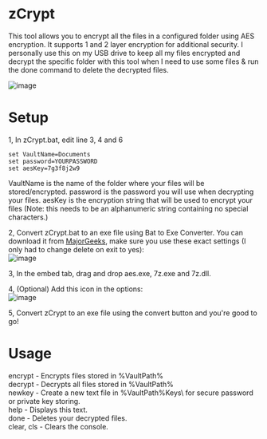 # zCrypt
This tool allows you to encrypt all the files in a configured folder using AES encryption. It supports 1 and 2 layer encryption for additional security. I personally use this on my USB drive to keep all my files encrypted and decrypt the specific folder with this tool when I need to use some files & run the done command to delete the decrypted files.

![image](https://user-images.githubusercontent.com/37955902/235500936-70319d50-f886-4818-a3bb-be20a6c97dce.png)

# Setup
1, In zCrypt.bat, edit line 3, 4 and 6  
```batch
set VaultName=Documents
set password=YOURPASSWORD
set aesKey=7g3f8j2w9
```
VaultName is the name of the folder where your files will be stored/encrypted.
password is the password you will use when decrypting your files.
aesKey is the encryption string that will be used to encrypt your files (Note: this needs to be an alphanumeric string containing no special characters.)

2, Convert zCrypt.bat to an exe file using Bat to Exe Converter. You can download it from [MajorGeeks](https://www.majorgeeks.com/files/details/bat_to_exe_converter.html), make sure you use these exact settings (I only had to change delete on exit to yes):  
![image](https://user-images.githubusercontent.com/37955902/230525268-35e0db4b-ee72-460d-a086-348743b0a132.png)  
  
3, In the embed tab, drag and drop aes.exe, 7z.exe and 7z.dll.  

4, (Optional) Add this icon in the options:  
![image](https://raw.githubusercontent.com/slezercc/zCrypt/main/icon.ico)

5, Convert zCrypt to an exe file using the convert button and you're good to go!

# Usage
encrypt - Encrypts files stored in %VaultPath%  
decrypt - Decrypts all files stored in %VaultPath%  
newkey - Create a new text file in %VaultPath%Keys\ for secure password or private key storing.  
help - Displays this text.  
done - Deletes your decrypted files.  
clear, cls - Clears the console.  
